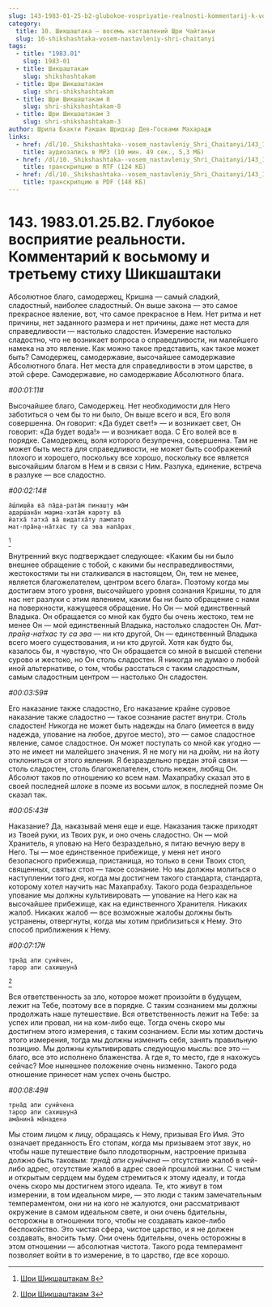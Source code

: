 ```yaml
---
slug: 143-1983-01-25-b2-glubokoe-vospriyatie-realnosti-kommentarij-k-vosmomu-i-tretemu-stihu-shikshashtaki
category:
  title: 10. Шикшаштака — восемь наставлений Шри Чайтаньи
  slug: 10-shikshashtaka-vosem-nastavleniy-shri-chaitanyi
tags:
  - title: "1983.01"
    slug: 1983-01
  - title: Шикшаштакам
    slug: shikshashtakam
  - title: Шри Шикшаштакам
    slug: shri-shikshashtakam
  - title: Шри Шикшаштакам 8
    slug: shri-shikshashtakam-8
  - title: Шри Шикшаштакам 3
    slug: shri-shikshashtakam-3
author: Шрила Бхакти Ракшак Шридхар Дев-Госвами Махарадж
links:
  - href: /dl/10._Shikshashtaka--vosem_nastavleniy_Shri_Chaitanyi/143_1983.01.25.B2_SridharMj_Glubokoe_vosprijatie_realnosti___Kommentarij_k_vosmomu_i_tretemu_stihu_Shikshashtaki.mp3
    title: аудиозапись в MP3 (10 мин. 49 сек., 5,3 МБ)
  - href: /dl/10._Shikshashtaka--vosem_nastavleniy_Shri_Chaitanyi/143_1983.01.25.B2_SridharMj_Glubokoe_vosprijatie_realnosti___Kommentarij_k_vosmomu_i_tretemu_stihu_Shikshashtaki.rtf
    title: транскрипцию в RTF (124 КБ)
  - href: /dl/10._Shikshashtaka--vosem_nastavleniy_Shri_Chaitanyi/143_1983.01.25.B2_SridharMj_Glubokoe_vosprijatie_realnosti___Kommentarij_k_vosmomu_i_tretemu_stihu_Shikshashtaki.pdf
    title: транскрипцию в PDF (148 КБ)
---
```


# 143. 1983.01.25.B2. Глубокое восприятие реальности. Комментарий к восьмому и третьему стиху Шикшаштаки

Абсолютное благо, самодержец, Кришна — самый сладкий, сладостный, наиболее сладостный. Он выше закона — это самое прекрасное явление, вот, что самое прекрасное в Нем. Нет ритма и нет причины, нет заданного размера и нет причины, даже нет места для справедливости — настолько сладостен. Измерение настолько сладостно, что не возникает вопроса о справедливости, ни малейшего намека на это явление. Как можно такое представить, как такое может быть? Самодержец, самодержавие, высочайшее самодержавие Абсолютного блага. Нет места для справедливости в этом царстве, в этой сфере. Самодержавие, но самодержавие Абсолютного блага.

*#00:01:11#*

Высочайшее благо, Самодержец. Нет необходимости для Него заботиться о чем бы то ни было, Он выше всего и вся, Его воля совершенна. Он говорит: «Да будет свет!» — и возникает свет, Он говорит: «Да будет вода!» — и возникает вода. С Его волей все в порядке. Самодержец, воля которого безупречна, совершенна. Там не может быть места для справедливости, не может быть соображений плохого и хорошего, поскольку все хорошо, поскольку все является высочайшим благом в Нем и в связи с Ним. Разлука, единение, встреча в разлуке — все сладостно.

*#00:02:14#*

    а̄ш́лиш̣йа ва̄ па̄да-рата̄м̇ пинаш̣т̣у ма̄м
    адарш́ана̄н марма-хата̄м̇ кароту ва̄
    йатха̄ татха̄ ва̄ видатха̄ту лампат̣о
    мат-пра̄н̣а-на̄тхас ту са эва напа̄рах̣
[^_ftn1]

Внутренний вкус подтверждает следующее: «Каким бы ни было внешнее обращение с тобой, с какими бы несправедливостями, жестокостями ты ни сталкивался в настоящем, Он, тем не менее, является благожелателем, центром всего блага». Поэтому когда мы достигаем этого уровня, высочайшего уровня сознания Кришны, то для нас нет разлуки с этим явлением, каким бы ни было обращение с нами на поверхности, кажущееся обращение. Но Он — мой единственный Владыка. Он обращается со мной как будто бы очень жестоко, тем не менее Он — мой единственный Владыка, настолько сладостен Он. *Мат-пра̄н̣а-на̄тхас ту са эва* — ни кто другой, Он — единственный Владыка всего моего существования, и ни кто другой. Хотя как будто бы, казалось бы, я чувствую, что Он обращается со мной в высшей степени сурово и жестоко, но Он столь сладостен. Я никогда не думаю о любой иной альтернативе, о том, чтобы расстаться с таким сладостным, самым сладостным центром — настолько Он сладостен.

*#00:03:59#*

Его наказание также сладостно, Его наказание крайне суровое наказание также сладостно — такое сознание растет внутри. Столь сладостен! Никогда не может быть надежды на благо (имеется в виду надежда, упование на любое, другое место), это — самое сладостное явление, самое сладостное. Он может поступать со мной как угодно — это не имеет ни малейшего значения. Я не могу ни на дюйм, ни на йоту отклониться от этого явления. Я безраздельно предан этой связи — столь сладостен, столь благожелателен, столь нежен, любящ Он. Абсолют таков по отношению ко всем нам. Махапрабху сказал это в своей последней *шлоке* в поэме из восьми *шлок*, в последней поэме Он сказал так.

*#00:05:43#*

Наказание? Да, наказывай меня еще и еще. Наказания также приходят из Твоей руки, из Твоих рук, и оно очень сладостно. Он — мой Хранитель, я уповаю на Него безраздельно, я питаю вечную веру в Него. Ты — мое единственное прибежище, у меня нет иного безопасного прибежища, пристанища, но только в сени Твоих стоп, священных, святых стоп — такое сознание. Но мы должны молиться о наступлении того дня, когда мы достигнем такого стандарта, стандарта, которому хотел научить нас Махапрабху. Такого рода безраздельное упование мы должны культивировать — упование на Него как на высочайшее прибежище, как на единственного Хранителя. Никаких жалоб. Никаких жалоб — все возможные жалобы должны быть устранены, отвергнуты, когда мы хотим приблизиться к Нему. Это способ приближения к Нему.

*#00:07:17#*

    тр̣на̄д апи сунӣчен,
    тарор апи сахиш̣н̣уна̄
[^_ftn2]

Вся ответственность за зло, которое может произойти в будущем, лежит на Тебе, поэтому все в порядке. С таким сознанием мы должны продолжать наше путешествие. Вся ответственность лежит на Тебе: за успех или провал, ни на ком-либо еще. Тогда очень скоро мы достигнем этого измерения, с таким сознанием. Если мы хотим достичь этого измерения, тогда мы должны изменить себя, занять правильную позицию. Мы должны культивировать следующую мысль: все это — благо, все это исполнено блаженства. А где я, то место, где я нахожусь сейчас? Мое нынешнее положение очень низменно. Такого рода отношение принесет нам успех очень быстро.

*#00:08:49#*

    тр̣на̄д апи сунӣчена
    тарор апи сахиш̣н̣уна̄
    ама̄нина̄ ма̄надена

Мы стоим лицом к лицу, обращаясь к Нему, призывая Его Имя. Это означает преданность Его стопам, когда мы призываем этот звук, но чтобы наше путешествие было плодотворным, настроение призыва должно быть таковым: *тр̣на̄д апи сунӣчена* — отсутствие жалоб в чей-либо адрес, отсутствие жалоб в адрес своей прошлой жизни. С чистым и открытым сердцем мы будем стремиться к этому идеалу, и тогда очень скоро мы достигнем этого идеала. Те, кто живут в том измерении, в том идеальном мире, — это люди с таким замечательным темпераментом, они ни на кого не жалуются, они рассматривают окружение в самом идеальном свете, и они очень бдительны, осторожны в отношении того, чтобы не создавать какое-либо беспокойство. Это чистая сфера, чистое царство, и я не должен создавать, вносить тьму. Они очень бдительны, очень осторожны в этом отношении — абсолютная чистота. Такого рода темперамент позволяет войти в то измерение, в то царство, где все хорошо.



[^_ftn1]: [Шри Шикшаштакам 8](../notes/shri-shikshashtakam/shri-shikshashtakam-8.md)

[^_ftn2]: [Шри Шикшаштакам 3](../notes/shri-shikshashtakam/shri-shikshashtakam-3.md)
